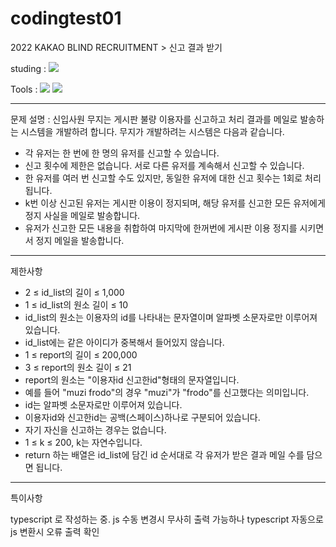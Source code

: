 # codingtest01
2022 KAKAO BLIND RECRUITMENT > 신고 결과 받기

studing :
<img src="https://img.shields.io/badge/TypeScript-3178C6?style=flat-square&logo=TypeScript&logoColor=white"/>


Tools :
<img src="https://img.shields.io/badge/GitHub-181717?style=flat-square&logo=GitHub&logoColor=white"/>
<img src="https://img.shields.io/badge/VisualStudio-5C2D91?style=flat-square&logo=VisualStudio&logoColor=white"/>

------------------------------------


문제 설명 : 
신입사원 무지는 게시판 불량 이용자를 신고하고 처리 결과를 메일로 발송하는 시스템을 개발하려 합니다. 무지가 개발하려는 시스템은 다음과 같습니다.

- 각 유저는 한 번에 한 명의 유저를 신고할 수 있습니다.
- 신고 횟수에 제한은 없습니다. 서로 다른 유저를 계속해서 신고할 수 있습니다.
- 한 유저를 여러 번 신고할 수도 있지만, 동일한 유저에 대한 신고 횟수는 1회로 처리됩니다.
- k번 이상 신고된 유저는 게시판 이용이 정지되며, 해당 유저를 신고한 모든 유저에게 정지 사실을 메일로 발송합니다.
- 유저가 신고한 모든 내용을 취합하여 마지막에 한꺼번에 게시판 이용 정지를 시키면서 정지 메일을 발송합니다.


--------------------------------------

제한사항
- 2 ≤ id_list의 길이 ≤ 1,000
- 1 ≤ id_list의 원소 길이 ≤ 10
- id_list의 원소는 이용자의 id를 나타내는 문자열이며 알파벳 소문자로만 이루어져 있습니다.
- id_list에는 같은 아이디가 중복해서 들어있지 않습니다.
- 1 ≤ report의 길이 ≤ 200,000
- 3 ≤ report의 원소 길이 ≤ 21
- report의 원소는 "이용자id 신고한id"형태의 문자열입니다.
- 예를 들어 "muzi frodo"의 경우 "muzi"가 "frodo"를 신고했다는 의미입니다.
- id는 알파벳 소문자로만 이루어져 있습니다.
- 이용자id와 신고한id는 공백(스페이스)하나로 구분되어 있습니다.
- 자기 자신을 신고하는 경우는 없습니다.
- 1 ≤ k ≤ 200, k는 자연수입니다.
- return 하는 배열은 id_list에 담긴 id 순서대로 각 유저가 받은 결과 메일 수를 담으면 됩니다.


------------------------------------------

특이사항

typescript 로 작성하는 중. js 수동 변경시 무사히 출력 가능하나 typescript 자동으로 js 변환시 오류 출력 확인
